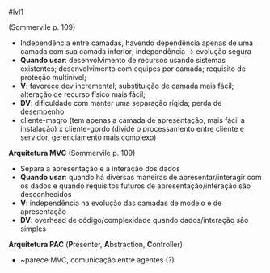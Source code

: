 #lvl1

(Sommervile p. 109)
* Independência entre camadas, havendo dependência apenas de uma camada com sua camada inferior; independência -> evolução segura
* **Quando usar**: desenvolvimento de recursos usando sistemas existentes; desenvolvimento com equipes por camada; requisito de proteção multinível;
* **V**: favorece dev incremental; substituição de camada mais fácil; alteração de recurso físico mais fácil;
* **DV**: dificuldade com manter uma separação rígida; perda de desempenho
* cliente-magro (tem apenas a camada de apresentação, mais fácil a instalação) x cliente-gordo (divide o processamento entre cliente e servidor, gerenciamento mais complexo)


**Arquitetura MVC** (Sommervile p. 109)
* Separa a apresentação e a interação dos dados
* **Quando usar**: quando há diversas maneiras de apresentar/interagir com os dados e quando requisitos futuros de apresentação/interação são desconhecidos
* **V**: independência na evolução das camadas de modelo e de apresentação
* **DV**: overhead de código/complexidade quando dados/interação são simples

**Arquitetura PAC** (**P**resenter, **A**bstraction, **C**ontroller)
* ~parece MVC, comunicação entre agentes (?)